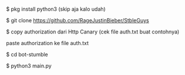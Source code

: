 $ pkg install python3 (skip aja kalo udah)

$ git clone https://github.com/RageJustinBieber/StbleGuys

$ copy authorization dari Http Canary (cek file auth.txt buat contohnya)

paste authorization ke file auth.txt

$ cd bot-stumble

$ python3 main.py

